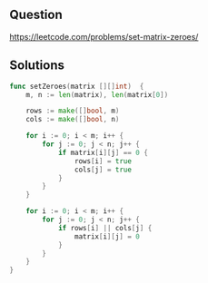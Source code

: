 ## Question

https://leetcode.com/problems/set-matrix-zeroes/

## Solutions

```go
func setZeroes(matrix [][]int)  {
    m, n := len(matrix), len(matrix[0])

    rows := make([]bool, m)
    cols := make([]bool, n)

    for i := 0; i < m; i++ {
        for j := 0; j < n; j++ {
            if matrix[i][j] == 0 {
                rows[i] = true
                cols[j] = true
            }
        }
    }

    for i := 0; i < m; i++ {
        for j := 0; j < n; j++ {
            if rows[i] || cols[j] {
                matrix[i][j] = 0
            }
        }
    }
}
```
